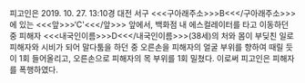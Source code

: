 피고인은 2019. 10. 27. 13:10경 대전 서구 <<<구아래주소>>>B<<</구아래주소>>>에 있는 <<<앞>>>‘C'<<</앞>>> 앞에서, 백화점 내 에스컬레이터를 타고 이동하던 중 피해자 <<<내국인이름>>>D<<</내국인이름>>>(38세)의 처와 몸이 부딪친 일로 피해자와 시비가 되어 말다툼을 하던 중 오른손을 피해자의 얼굴 부위를 향하여 때릴 듯이 1회 들어올리고, 오른손으로 피해자의 목 부위를 1회 밀쳤다.
이로써 피고인은 피해자를 폭행하였다.